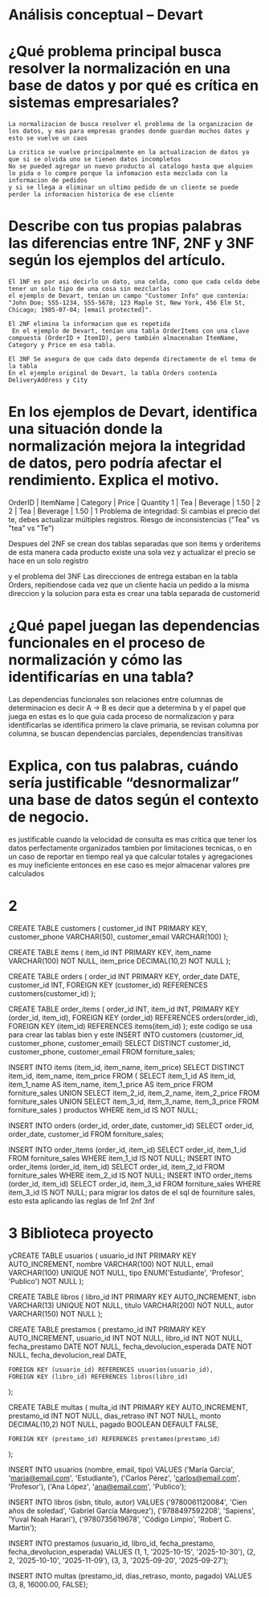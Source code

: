 # Análisis conceptual – Devart
# ¿Qué problema principal busca resolver la normalización en una base de datos y por qué es crítica en sistemas empresariales?
    La normalizacion de busca resolver el problema de la organizacion de los datos, y mas para empresas grandes donde guardan muchos datos y esto se vuelve un caos
    
    La critica se vuelve principalmente en la actualizacion de datos ya que si se olvida uno se tienen datos incompletos
    No se pueded agregar un nuevo producto al catalogo hasta que alguien lo pida o lo compre porque la infomacion esta mezclada con la informacion de pedidos
    y si se llega a eliminar un ultimo pedido de un cliente se puede perder la informacion historica de ese cliente


# Describe con tus propias palabras las diferencias entre 1NF, 2NF y 3NF según los ejemplos del artículo.
    El 1NF es por asi decirlo un dato, una celda, como que cada celda debe tener un solo tipo de una cosa sin mezclarlas
    el ejemplo de Devart, tenían un campo "Customer Info" que contenía: "John Doe; 555-1234, 555-5678; 123 Maple St, New York, 456 Elm St, Chicago; 1985-07-04; [email protected]".

    El 2NF elimina la informacion que es repetida
     En el ejemplo de Devart, tenían una tabla OrderItems con una clave compuesta (OrderID + ItemID), pero también almacenaban ItemName, Category y Price en esa tabla.​

    El 3NF Se asegura de que cada dato dependa directamente de el tema de la tabla
    En el ejemplo original de Devart, la tabla Orders contenía DeliveryAddress y City

# En los ejemplos de Devart, identifica una situación donde la normalización mejora la integridad de datos, pero podría afectar el rendimiento. Explica el motivo.
OrderID | ItemName | Category | Price | Quantity
1       | Tea      | Beverage | 1.50  | 2
2       | Tea      | Beverage | 1.50  | 1
Problema de integridad: Si cambias el precio del te, debes actualizar múltiples registros. Riesgo de inconsistencias ("Tea" vs "tea" vs "Te")

Despues del 2NF se crean dos tablas separadas que son items y orderitems
de esta manera cada producto existe una sola vez y actualizar el precio se hace en un solo registro

y el problema del 3NF Las direcciones de entrega estaban en la tabla Orders, repitiendose cada vez que un cliente hacia un pedido a la misma direccion y la solucion para esta es crear una tabla separada de customerid

# ¿Qué papel juegan las dependencias funcionales en el proceso de normalización y cómo las identificarías en una tabla?
Las dependencias funcionales son relaciones entre columnas de determinacion es decir A -> B es decir que a determina b
y el papel que juega en estas es lo que guia cada proceso de normalizacion
y para identificarlas se identifica primero la clave primaria, se revisan columna por columna, se buscan dependencias parciales, dependencias transitivas

# Explica, con tus palabras, cuándo sería justificable “desnormalizar” una base de datos según el contexto de negocio.
es justificable cuando la velocidad de consulta es mas critica que tener los datos perfectamente organizados
tambien por limitaciones tecnicas, o en un caso de reportar en tiempo real ya que calcular totales y agregaciones es muy ineficiente entonces en ese caso es mejor almacenar valores pre calculados



# 2

CREATE TABLE customers (
    customer_id INT PRIMARY KEY,
    customer_phone VARCHAR(50),
    customer_email VARCHAR(100)
);

CREATE TABLE items (
    item_id INT PRIMARY KEY,
    item_name VARCHAR(100) NOT NULL,
    item_price DECIMAL(10,2) NOT NULL
);

CREATE TABLE orders (
    order_id INT PRIMARY KEY,
    order_date DATE,
    customer_id INT,
    FOREIGN KEY (customer_id) REFERENCES customers(customer_id)
);

CREATE TABLE order_items (
    order_id INT,
    item_id INT,
    PRIMARY KEY (order_id, item_id),
    FOREIGN KEY (order_id) REFERENCES orders(order_id),
    FOREIGN KEY (item_id) REFERENCES items(item_id)
);
este codigo se usa para crear las tablas bien
y este
INSERT INTO customers (customer_id, customer_phone, customer_email)
SELECT DISTINCT customer_id, customer_phone, customer_email
FROM forniture_sales;

INSERT INTO items (item_id, item_name, item_price)
SELECT DISTINCT item_id, item_name, item_price FROM (
  SELECT item_1_id AS item_id, item_1_name AS item_name, item_1_price AS item_price FROM forniture_sales
  UNION
  SELECT item_2_id, item_2_name, item_2_price FROM forniture_sales
  UNION
  SELECT item_3_id, item_3_name, item_3_price FROM forniture_sales
) productos
WHERE item_id IS NOT NULL;

INSERT INTO orders (order_id, order_date, customer_id)
SELECT order_id, order_date, customer_id
FROM forniture_sales;

INSERT INTO order_items (order_id, item_id)
SELECT order_id, item_1_id FROM forniture_sales WHERE item_1_id IS NOT NULL;
INSERT INTO order_items (order_id, item_id)
SELECT order_id, item_2_id FROM forniture_sales WHERE item_2_id IS NOT NULL;
INSERT INTO order_items (order_id, item_id)
SELECT order_id, item_3_id FROM forniture_sales WHERE item_3_id IS NOT NULL;
para migrar los datos de el sql de fourniture sales, esto esta aplicando las reglas de 1nf 2nf 3nf


# 3 Biblioteca proyecto
yCREATE TABLE usuarios (
    usuario_id INT PRIMARY KEY AUTO_INCREMENT,
    nombre VARCHAR(100) NOT NULL,
    email VARCHAR(100) UNIQUE NOT NULL,
    tipo ENUM('Estudiante', 'Profesor', 'Publico') NOT NULL
);

CREATE TABLE libros (
    libro_id INT PRIMARY KEY AUTO_INCREMENT,
    isbn VARCHAR(13) UNIQUE NOT NULL,
    titulo VARCHAR(200) NOT NULL,
    autor VARCHAR(150) NOT NULL
);

CREATE TABLE prestamos (
    prestamo_id INT PRIMARY KEY AUTO_INCREMENT,
    usuario_id INT NOT NULL,
    libro_id INT NOT NULL,
    fecha_prestamo DATE NOT NULL,
    fecha_devolucion_esperada DATE NOT NULL,
    fecha_devolucion_real DATE,
    
    FOREIGN KEY (usuario_id) REFERENCES usuarios(usuario_id),
    FOREIGN KEY (libro_id) REFERENCES libros(libro_id)
);

CREATE TABLE multas (
    multa_id INT PRIMARY KEY AUTO_INCREMENT,
    prestamo_id INT NOT NULL,
    dias_retraso INT NOT NULL,
    monto DECIMAL(10,2) NOT NULL,
    pagado BOOLEAN DEFAULT FALSE,
    
    FOREIGN KEY (prestamo_id) REFERENCES prestamos(prestamo_id)
);

INSERT INTO usuarios (nombre, email, tipo) VALUES
('María García', 'maria@email.com', 'Estudiante'),
('Carlos Pérez', 'carlos@email.com', 'Profesor'),
('Ana López', 'ana@email.com', 'Publico');

INSERT INTO libros (isbn, titulo, autor) VALUES
('9780061120084', 'Cien años de soledad', 'Gabriel García Márquez'),
('9788497592208', 'Sapiens', 'Yuval Noah Harari'),
('9780735619678', 'Código Limpio', 'Robert C. Martin');

INSERT INTO prestamos (usuario_id, libro_id, fecha_prestamo, fecha_devolucion_esperada) VALUES
(1, 1, '2025-10-15', '2025-10-30'),
(2, 2, '2025-10-10', '2025-11-09'),
(3, 3, '2025-09-20', '2025-09-27');

INSERT INTO multas (prestamo_id, dias_retraso, monto, pagado) VALUES
(3, 8, 16000.00, FALSE);
